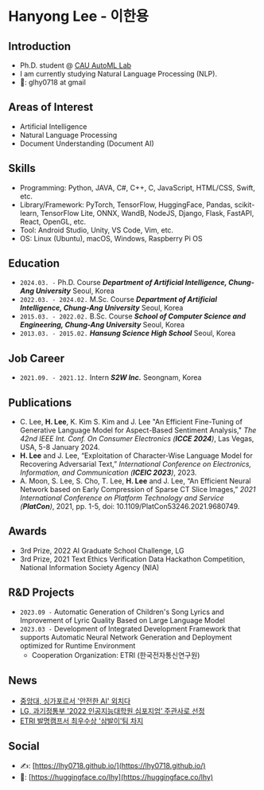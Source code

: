 # Hanyong Lee - 이한용

## Introduction

- Ph.D. student @ [CAU AutoML Lab](ml.cau.ac.kr)
- I am currently studying Natural Language Processing (NLP).
-  📧: glhy0718 at gmail

## Areas of Interest

- Artificial Intelligence
- Natural Language Processing
- Document Understanding (Document AI)

## Skills

- Programming: Python, JAVA, C#, C++, C, JavaScript, HTML/CSS, Swift, etc.
- Library/Framework: PyTorch, TensorFlow, HuggingFace, Pandas, scikit-learn, TensorFlow Lite, ONNX, WandB, NodeJS, Django, Flask, FastAPI, React, OpenGL, etc.
- Tool: Android Studio, Unity, VS Code, Vim, etc.
- OS: Linux (Ubuntu), macOS, Windows, Raspberry Pi OS

## Education

- `2024.03. -`
Ph.D. Course
***Department of Artificial Intelligence, Chung-Ang University***
Seoul, Korea
- `2022.03. - 2024.02.`
M.Sc. Course
***Department of Artificial Intelligence, Chung-Ang University***
Seoul, Korea
- `2015.03. - 2022.02.`
B.Sc. Course
***School of Computer Science and Engineering, Chung-Ang University***
Seoul, Korea
- `2013.03. - 2015.02.`
***Hansung Science High School***
Seoul, Korea

## Job Career

- `2021.09. - 2021.12.`
Intern
***S2W Inc.***
Seongnam, Korea

## Publications

- C. Lee, **H. Lee**, K. Kim S. Kim and J. Lee "An Efficient Fine-Tuning of Generative Language Model for Aspect-Based Sentiment Analysis," *The 42nd IEEE Int. Conf. On Consumer Electronics (**ICCE 2024**)*, Las Vegas, USA, 5-8 January 2024.
- **H. Lee** and J. Lee, “Exploitation of Character-Wise Language Model for Recovering Adversarial Text,” *International Conference on Electronics, Information, and Communication (**ICEIC 2023**)*, 2023.
- A. Moon, S. Lee, S. Cho, T. Lee, **H. Lee** and J. Lee,
“An Efficient Neural Network based on Early Compression of Sparse CT Slice Images,” *2021 International Conference on Platform Technology and Service (**PlatCon**)*, 2021, pp. 1-5, doi: 10.1109/PlatCon53246.2021.9680749.

## Awards

- 3rd Prize, 2022 AI Graduate School Challenge, LG
- 3rd Prize, 2021 Text Ethics Verification Data Hackathon Competition, National Information Society Agency (NIA)

## R&D Projects

- `2023.09 -` Automatic Generation of Children's Song Lyrics and Improvement of Lyric Quality Based on Large Language Model
- `2023.03 -` Development of Integrated Development Framework that supports Automatic Neural Network Generation and Deployment optimized for Runtime Environment
  - Cooperation Organization: ETRI (한국전자통신연구원)

## News

- [중앙대, 싱가포르서 '안전한 AI' 외치다](https://www.newstheai.com/news/articleView.html?idxno=4656)
- [LG, 과기정통부 '2022 인공지능대학원 심포지엄’ 주관사로 선정](https://www.getnews.co.kr/news/articleView.html?idxno=595660)
- [ETRI 발명캠프서 최우수상 '삼발이'팀 차지](https://www.etnews.com/201310200156)

## Social

- ✍️: [https://lhy0718.github.io/](https://lhy0718.github.io/)
- 🤗: [https://huggingface.co/lhy](https://huggingface.co/lhy)

